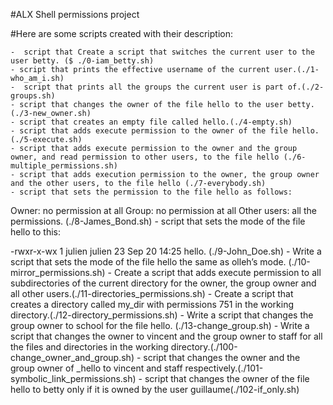 #ALX Shell permissions project

#Here are some scripts created with their description:

	-  script that Create a script that switches the current user to the user betty. ($ ./0-iam_betty.sh)
	- script that prints the effective username of the current user.(./1-who_am_i.sh)
	-  script that prints all the groups the current user is part of.(./2-groups.sh)
	- script that changes the owner of the file hello to the user betty.(./3-new_owner.sh)
	- script that creates an empty file called hello.(./4-empty.sh)
	- script that adds execute permission to the owner of the file hello.(./5-execute.sh)
	- script that adds execute permission to the owner and the group owner, and read permission to other users, to the file hello (./6-multiple_permissions.sh)
	- script that adds execution permission to the owner, the group owner and the other users, to the file hello (./7-everybody.sh)
	- script that sets the permission to the file hello as follows:

Owner: no permission at all
Group: no permission at all
Other users: all the permissions. (./8-James_Bond.sh)
	-  script that sets the mode of the file hello to this:

-rwxr-x-wx 1 julien julien 23 Sep 20 14:25 hello. (./9-John_Doe.sh)
	- Write a script that sets the mode of the file hello the same as olleh’s mode. (./10-mirror_permissions.sh)
	- Create a script that adds execute permission to all subdirectories of the current directory for the owner, the group owner and all other users.(./11-directories_permissions.sh)
	- Create a script that creates a directory called my_dir with permissions 751 in the working directory.(./12-directory_permissions.sh)
	- Write a script that changes the group owner to school for the file hello. (./13-change_group.sh)
	- Write a script that changes the owner to vincent and the group owner to staff for all the files and directories in the working directory.(./100-change_owner_and_group.sh)
	-  script that changes the owner and the group owner of _hello to vincent and staff respectively.(./101-symbolic_link_permissions.sh)
	- script that changes the owner of the file hello to betty only if it is owned by the user guillaume(./102-if_only.sh)
